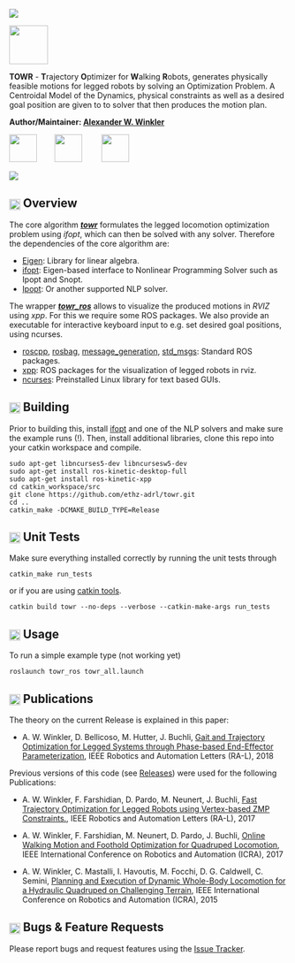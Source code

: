 [<img src="https://i.imgur.com/2Rekk4u.png" />](https://awinkler.github.io/publications/mypdfs/18-ral-winkler.pdf "Open RA-L paper")

<img src="https://i.imgur.com/zm2nwF7.png" height="70" />



**TOWR** - **T**rajectory **O**ptimizer for **W**alking **R**obots,  generates physically feasible motions for legged robots by solving an Optimization Problem. A Centroidal Model of the Dynamics, physical constraints as well as a desired goal position are given to to solver that then produces the motion plan. 

**Author/Maintainer: [Alexander W. Winkler](https://awinkler.github.io/ "Go to homepage")**

[<img src="https://i.imgur.com/uCvLs2j.png" height="50" />](http://www.adrl.ethz.ch/doku.php "Agile and Dexterous Robotics Lab")  &nbsp; &nbsp; &nbsp; &nbsp;[<img src="https://i.imgur.com/gYxWH9p.png" height="50" />](http://www.rsl.ethz.ch/ "Robotic Systems Lab")           &nbsp; &nbsp; &nbsp; &nbsp; [<img src="https://i.imgur.com/aGOnNTZ.png" height="50" />](https://www.ethz.ch/en.html "ETH Zurich")       

[<img src="https://i.imgur.com/j8lt5SE.png" />](https://youtu.be/0jE46GqzxMM "Play video on Youtube")


## <img align="center" height="20" src="https://i.imgur.com/fjS3xIe.png"/> Overview

The core algorithm [**_towr_**](towr) formulates the legged locomotion optimization problem using _ifopt_, which can then be solved with any solver. Therefore the dependencies of the core algorithm are:
  * [Eigen]: Library for linear algebra.
  * [ifopt]: Eigen-based interface to Nonlinear Programming Solver such as Ipopt and Snopt.
  * [Ipopt]: Or another supported NLP solver.
  
The wrapper [**_towr_ros_**](towr_ros) allows to visualize the produced motions in _RVIZ_ using _xpp_. For this we require some ROS packages. We also provide an executable for interactive keyboard input to e.g. set desired goal positions, using ncurses.
  * [roscpp], [rosbag], [message_generation], [std_msgs]: Standard ROS packages.
  * [xpp]: ROS packages for the visualization of legged robots in rviz.
  * [ncurses]: Preinstalled Linux library for text based GUIs.


## <img align="center" height="20" src="https://i.imgur.com/x1morBF.png"/> Building
Prior to building this, install [ifopt] and one of the NLP solvers and make sure the example runs (!). Then, install additional libraries, clone this repo into your catkin workspace and compile.

    sudo apt-get libncurses5-dev libncursesw5-dev
    sudo apt-get install ros-kinetic-desktop-full
    sudo apt-get install ros-kinetic-xpp 
    cd catkin_workspace/src
    git clone https://github.com/ethz-adrl/towr.git
    cd ..
    catkin_make -DCMAKE_BUILD_TYPE=Release


## <img align="center" height="20" src="https://i.imgur.com/026nVBV.png"/> Unit Tests
Make sure everything installed correctly by running the unit tests through

    catkin_make run_tests
    
or if you are using [catkin tools].

    catkin build towr --no-deps --verbose --catkin-make-args run_tests


## <img align="center" height="20" src="https://i.imgur.com/vAYeCzC.png"/> Usage
To run a simple example type (not working yet)

    roslaunch towr_ros towr_all.launch



## <img align="center" height="20" src="https://i.imgur.com/dHQx91Q.png"/> Publications
The theory on the current Release is explained in this paper:
* A. W. Winkler, D. Bellicoso, M. Hutter, J. Buchli, [Gait and Trajectory Optimization for Legged Systems through Phase-based End-Effector Parameterization](https://awinkler.github.io/publications/mypdfs/18-ral-winkler.pdf), IEEE Robotics and Automation Letters (RA-L), 2018

Previous versions of this code (see [Releases](https://github.com/awinkler/towr/tags)) were used for the following Publications:
* A. W. Winkler, F. Farshidian, D. Pardo, M. Neunert, J. Buchli, [Fast Trajectory Optimization for Legged Robots using Vertex-based ZMP Constraints.](https://awinkler.github.io/publications/mypdfs/17-ral-winkler.pdf), IEEE Robotics and Automation Letters (RA-L), 2017

* A. W. Winkler, F. Farshidian, M. Neunert, D. Pardo, J. Buchli, [Online Walking Motion and Foothold Optimization for Quadruped Locomotion](https://awinkler.github.io/publications/mypdfs/17-icra-winkler.pdf), IEEE International Conference on Robotics and Automation (ICRA), 2017

* A. W. Winkler, C. Mastalli, I. Havoutis, M. Focchi, D. G. Caldwell, C. Semini, [Planning and Execution of Dynamic Whole-Body Locomotion for a Hydraulic Quadruped on Challenging Terrain](http://iit.it/images/stories/advanced-robotics/hyq_files/publications/winkler15icra.pdf), IEEE International Conference on Robotics and Automation (ICRA), 2015


##  <img align="center" height="20" src="https://i.imgur.com/H4NwgMg.png"/> Bugs & Feature Requests

Please report bugs and request features using the [Issue Tracker](https://github.com/ethz-adrl/towr/issues).


[A. W. Winkler]: https://awinkler.github.io/publications.html
[std_msgs]: http://wiki.ros.org/std_msgs
[roscpp]: http://wiki.ros.org/roscpp
[message_generation]: http://wiki.ros.org/message_generation
[rosbag]: http://wiki.ros.org/rosbag 
[HyQ]: https://www.iit.it/research/lines/dynamic-legged-systems
[ROS]: http://www.ros.org
[xpp]: http://wiki.ros.org/xpp
[ifopt]: https://github.com/ethz-adrl/ifopt
[Ipopt]: https://projects.coin-or.org/Ipopt
[ncurses]: http://invisible-island.net/ncurses/man/ncurses.3x.html
[Snopt]: http://www.sbsi-sol-optimize.com/asp/sol_product_snopt.htm
[rviz]: http://wiki.ros.org/rviz
[catkin tools]: http://catkin-tools.readthedocs.org/
[Eigen]: http://eigen.tuxfamily.org
[Fa2png]: http://fa2png.io/r/font-awesome/link/
